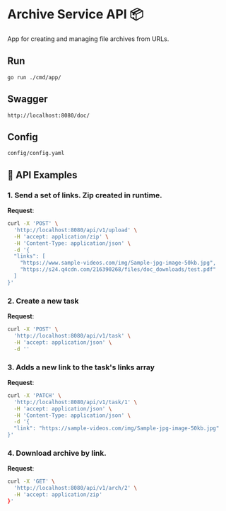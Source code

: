 # Archive Service API 📦
App for creating and managing file archives from URLs.

## Run
```
go run ./cmd/app/
```

## Swagger
```
http://localhost:8080/doc/
```
## Config
```
config/config.yaml
```

## 🌟 API Examples

### 1. Send a set of links. Zip created in runtime.

**Request**:
```bash
curl -X 'POST' \
  'http://localhost:8080/api/v1/upload' \
  -H 'accept: application/zip' \
  -H 'Content-Type: application/json' \
  -d '{
  "links": [
    "https://www.sample-videos.com/img/Sample-jpg-image-50kb.jpg",
    "https://s24.q4cdn.com/216390268/files/doc_downloads/test.pdf"
  ]
}'
```

### 2. Create a new task
**Request**:
```bash
curl -X 'POST' \
  'http://localhost:8080/api/v1/task' \
  -H 'accept: application/json' \
  -d ''
 ```
 
 
### 3.  Adds a new link to the task's links array
**Request**:
```bash
curl -X 'PATCH' \
  'http://localhost:8080/api/v1/task/1' \
  -H 'accept: application/json' \
  -H 'Content-Type: application/json' \
  -d '{
  "link": "https://sample-videos.com/img/Sample-jpg-image-50kb.jpg"
}'
 ```
 
### 4. Download archive by link.
**Request**:
```bash
curl -X 'GET' \
  'http://localhost:8080/api/v1/arch/2' \
  -H 'accept: application/zip'
}'
 ```
 
